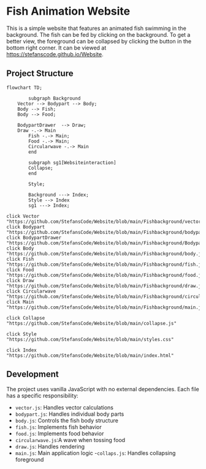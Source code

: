 # Fish Animation Website

This is a simple website that features an animated fish swimming in the background.
The fish can be fed by clicking on the background.
To get a better view, the foreground can be collapsed by clicking the button in the bottom right corner.
It can be viewed at https://stefanscode.github.io/Website.

## Project Structure

```mermaid
flowchart TD;
		
		subgraph Background
    Vector --> Bodypart --> Body;
    Body --> Fish;
    Body --> Food;
    
	BodypartDrawer  --> Draw;
    Draw -.-> Main
		Fish -.-> Main;
		Food -.-> Main;
		Circularwave -.-> Main
		end

		subgraph sg1[Websiteinteraction]
		Collapse;
		end

		Style;
		
		Background ---> Index;
		Style --> Index
		sg1 ---> Index;

click Vector "https://github.com/StefansCode/Website/blob/main/Fishbackground/vector.js"
click Bodypart "https://github.com/StefansCode/Website/blob/main/Fishbackground/bodypart.js"
click BodypartDrawer "https://github.com/StefansCode/Website/blob/main/Fishbackground/BodypartDrawer.js"
click Body "https://github.com/StefansCode/Website/blob/main/Fishbackground/body.js"
click Fish "https://github.com/StefansCode/Website/blob/main/Fishbackground/fish.js"
click Food "https://github.com/StefansCode/Website/blob/main/Fishbackground/food.js"
click Draw "https://github.com/StefansCode/Website/blob/main/Fishbackground/draw.js"
click Circularwave "https://github.com/StefansCode/Website/blob/main/Fishbackground/circularwave.js"
click Main "https://github.com/StefansCode/Website/blob/main/Fishbackground/main.js"

click Collapse "https://github.com/StefansCode/Website/blob/main/collapse.js"

click Style "https://github.com/StefansCode/Website/blob/main/styles.css"

click Index "https://github.com/StefansCode/Website/blob/main/index.html"
```

## Development
The project uses vanilla JavaScript with no external dependencies. Each file has a specific responsibility:
- `vector.js`:      Handles vector calculations
- `bodypart.js`:    Handles individual body parts
- `body.js`:        Controls the fish body structure
- `fish.js`:        Implements fish behavior
- `food.js`:        Implements food behavior
- `circularwave.js`:A wave when tossing food   
- `draw.js`:        Handles rendering
- `main.js`:        Main application logic
-`collaps.js`:      Handles collapsing foreground